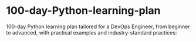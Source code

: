# 100-day-Python-learning-plan
 100-day Python learning plan tailored for a DevOps Engineer, from beginner to advanced, with practical examples and industry-standard practices:
